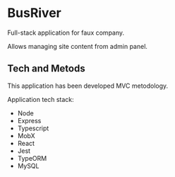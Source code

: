# BusRiver

Full-stack application for faux company.

Allows managing site content from admin panel.

## Tech and Metods

This application has been developed MVC metodology.

Application tech stack:
-   Node
-   Express
-   Typescript
-   MobX
-   React
-   Jest
-   TypeORM
-   MySQL
